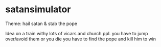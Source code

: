 # satansimulator
Theme: hail satan &amp; stab the pope

Idea
on a train withy lots of vicars and church ppl. you have to jump over/avoid them or you die
you have to find the pope and kill him to win

